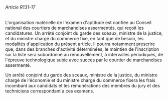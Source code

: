 ###### Article R131-17

L'organisation matérielle de l'examen d'aptitude est confiée au Conseil national des courtiers de marchandises assermentés, qui reçoit les candidatures. Un arrêté conjoint du garde des sceaux, ministre de la justice, et du ministre chargé du commerce fixe, en tant que de besoin, les modalités d'application du présent article. Il pourra notamment prescrire que, dans des branches d'activité déterminées, le maintien de l'inscription sur la liste sera subordonné au renouvellement, à intervalles périodiques, de l'épreuve technologique subie avec succès par le courtier de marchandises assermenté.

Un arrêté conjoint du garde des sceaux, ministre de la justice, du ministre chargé de l'économie et du ministre chargé du commerce fixera les frais incombant aux candidats et les rémunérations des membres du jury et des techniciens correspondant à ces examens.

